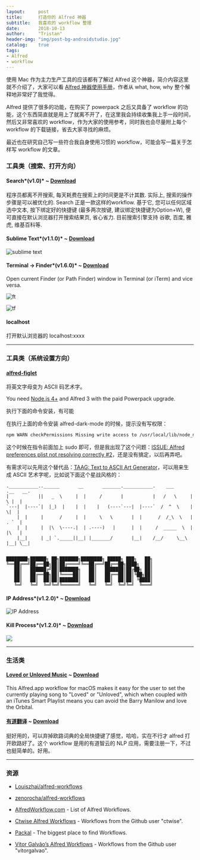 ```yaml
---
layout:     post
title:      打造你的 Alfred 神器
subtitle:   我喜欢的 workflow 整理 
date:       2018-10-13
author:     "Tristan"
header-img: "img/post-bg-androidstudio.jpg"
catalog:    true
tags:
- Alfred
- workflow
---
```


使用 Mac 作为主力生产工具的应该都有了解过 Alfred 这个神器，简介内容这里就不介绍了，大家可以看 [Alfred 神器使用手册](https://sspai.com/post/44624)，作者从 what, how, why 整个解释地非常好了我觉得。

Alfred 提供了很多的功能，在购买了 powerpack 之后又具备了 workflow 的功能，这个东西简直就是用上了就离不开了，在这里我会持续收集我上手一段时间，然后又非常喜欢的 workflow，作为大家的使用参考，同时我也会尽量附上每个 workflow 的下载链接，省去大家寻找的麻烦。

最近也在研究自己写一些符合我自身使用习惯的 workflow，可能会写一篇关于怎样写 workflow 的文章。

### 工具类（搜索、打开方向）

#### Search*(v1.0)* ~ [Download](https://github.com/Louiszhai/alfred-workflows/blob/master/workflows/Search.alfredworkflow?raw=true)

程序员都离不开搜索, 每天耗费在搜索上的时间更是不计其数. 实际上, 搜索的操作步骤是可以被优化的. Search 正是一款这样的workflow. 基于它, 您可以任何区域选中文本, 按下绑定好的快捷键 (最多两次按键, 建议绑定快捷键为Option+W), 便可直接在默认浏览器打开搜索结果页, 省心省力. 目前搜索引擎支持 谷歌, 百度, 雅虎, 维基百科等.

#### Sublime Text*(v1.1.0)* ~ [Download](https://github.com/zenorocha/alfred-workflows/raw/master/sublime-text/sublime-text.alfredworkflow)

![sublime text](https://ws4.sinaimg.cn/large/006tNbRwly1fw6lrdo69cj30x0092wep.jpg)

#### Terminal → Finder*(v1.6.0)* ~ [Download](https://github.com/zenorocha/alfred-workflows/raw/master/terminal-finder/terminal-finder.alfredworkflow)

Open current Finder (or Path Finder) window in Terminal (or iTerm) and vice versa.

![ft](https://ws4.sinaimg.cn/large/006tNbRwly1fw6lv239ekj30x00b8q35.jpg)

![tf](https://ws2.sinaimg.cn/large/006tNbRwly1fw6lv5660mj30x00920st.jpg)

#### localhost

打开默认浏览器的 localhost:xxxx 

--------------------------------------------------

### 工具类（系统设置方向）

#### [alfred-figlet](https://github.com/importre/alfred-figlet)
将英文字母变为 ASCII 码艺术字。

You need [Node.js 4+](https://nodejs.org/) and Alfred 3 with the paid Powerpack upgrade.

执行下面的命令安装，有可能


在执行上面的命令安装 alfred-dark-mode 的时候，提示没有写权限：
```zsh
npm WARN checkPermissions Missing write access to /usr/local/lib/node_modules
```
这个时候在指令前面加上 sudo 即可，但是我出现了这个问题：[ISSUE: Alfred preferences plist not resolving correctly #2](https://github.com/importre/alfred-slack-status/issues/2)，还是没有搞定，以后再弄吧。

有需求可以先用这个替代品：[TAAG: Text to ASCII Art Generator](http://patorjk.com/software/taag/)，可以用来生成 ASCII 艺术字呢，比如说下面这个星战风格的：
```
.___________..______       __       _______.___________.    ___      .__   __. 
|           ||   _  \     |  |     /       |           |   /   \     |  \ |  | 
`---|  |----`|  |_)  |    |  |    |   (----`---|  |----`  /  ^  \    |   \|  | 
    |  |     |      /     |  |     \   \       |  |      /  /_\  \   |  . `  | 
    |  |     |  |\  \----.|  | .----)   |      |  |     /  _____  \  |  |\   | 
    |__|     | _| `._____||__| |_______/       |__|    /__/     \__\ |__| \__| 
                                                                               
```

```
████████╗██████╗ ██╗███████╗████████╗ █████╗ ███╗   ██╗
╚══██╔══╝██╔══██╗██║██╔════╝╚══██╔══╝██╔══██╗████╗  ██║
   ██║   ██████╔╝██║███████╗   ██║   ███████║██╔██╗ ██║
   ██║   ██╔══██╗██║╚════██║   ██║   ██╔══██║██║╚██╗██║
   ██║   ██║  ██║██║███████║   ██║   ██║  ██║██║ ╚████║
   ╚═╝   ╚═╝  ╚═╝╚═╝╚══════╝   ╚═╝   ╚═╝  ╚═╝╚═╝  ╚═══╝                                      
```

#### IP Address*(v1.2.0)* ~ [Download](https://github.com/zenorocha/alfred-workflows/raw/master/ip-address/ip-address.alfredworkflow)

![IP Address](https://ws3.sinaimg.cn/large/006tNbRwly1fw6lcs4ky3j30x00dejrv.jpg)

#### Kill Process*(v1.2.0)* ~ [Download](https://github.com/zenorocha/alfred-workflows/raw/master/kill-process/kill-process.alfredworkflow)

![](https://ws1.sinaimg.cn/large/006tNbRwly1fw6li0ynswj30x00det95.jpg)

--------------------------------------------------

### 生活类

#### [Loved or Unloved Music](https://github.com/robotsandcake/alfred-love-loved-music-workflow) ~ [Download](https://github.com/robotsandcake/alfred-love-loved-music-workflow/blob/master/love-unloved-music.alfredworkflow?raw=true)

This Alfred.app workflow for macOS makes it easy for the user to set the currently playing song to "Loved" or "Unloved", which when coupled with an iTunes Smart Playlist means you can avoid the Barry Manilow and love the Orbital.

#### [有道翻译](https://github.com/wensonsmith/YoudaoTranslate) ~ [Download](https://github.com/wensonsmith/YoudaoTranslate/releases)

挺好用的，可以弃掉欧路词典的全局快捷键了感觉，哈哈，实在不行才 alfred 打开欧路好了。这个 workflow 是用的有道智云的 NLP 应用，需要注册一下，不过也挺简单的。好用。



--------------------------------------------------



### 资源
- [Louiszhai/alfred-workflows](https://github.com/Louiszhai/alfred-workflows)
- [zenorocha/alfred-workflows](https://github.com/zenorocha/alfred-workflows#ip-address-v120--download)

- [AlfredWorkflow.com](http://alfredworkflow.com) - List of Alfred Workflows.
- [Ctwise Alfred Workflows](https://github.com/ctwise/alfred-workflows) - Workflows from the Github user "ctwise".
- [Packal](http://www.packal.org/) - The biggest place to find Workflows.
- [Vítor Galvão’s Alfred Workflows](https://github.com/vitorgalvao/alfred-workflows/) - Workflows from the Github user "vitorgalvao".
